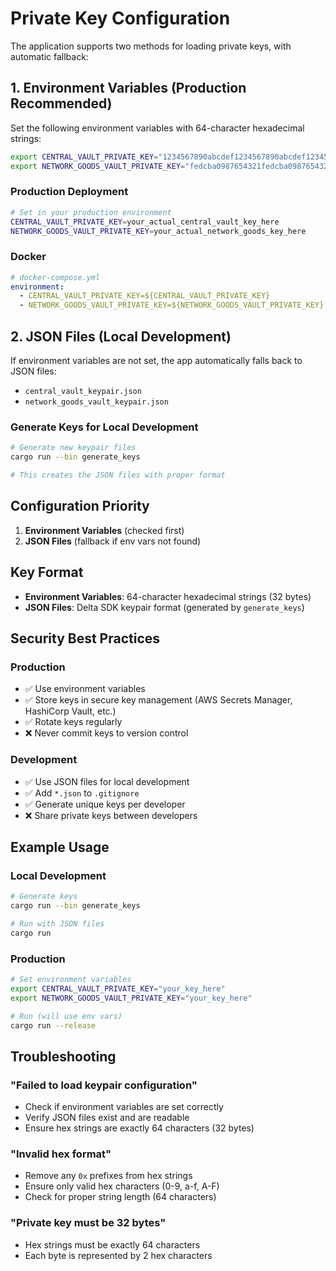 # Private Key Configuration

The application supports two methods for loading private keys, with automatic fallback:

## 1. Environment Variables (Production Recommended)

Set the following environment variables with 64-character hexadecimal strings:

```bash
export CENTRAL_VAULT_PRIVATE_KEY="1234567890abcdef1234567890abcdef1234567890abcdef1234567890abcdef"
export NETWORK_GOODS_VAULT_PRIVATE_KEY="fedcba0987654321fedcba0987654321fedcba0987654321fedcba0987654321"
```

### Production Deployment
```bash
# Set in your production environment
CENTRAL_VAULT_PRIVATE_KEY=your_actual_central_vault_key_here
NETWORK_GOODS_VAULT_PRIVATE_KEY=your_actual_network_goods_key_here
```

### Docker
```yaml
# docker-compose.yml
environment:
  - CENTRAL_VAULT_PRIVATE_KEY=${CENTRAL_VAULT_PRIVATE_KEY}
  - NETWORK_GOODS_VAULT_PRIVATE_KEY=${NETWORK_GOODS_VAULT_PRIVATE_KEY}
```

## 2. JSON Files (Local Development)

If environment variables are not set, the app automatically falls back to JSON files:

- `central_vault_keypair.json`
- `network_goods_vault_keypair.json`

### Generate Keys for Local Development
```bash
# Generate new keypair files
cargo run --bin generate_keys

# This creates the JSON files with proper format
```

## Configuration Priority

1. **Environment Variables** (checked first)
2. **JSON Files** (fallback if env vars not found)

## Key Format

- **Environment Variables**: 64-character hexadecimal strings (32 bytes)
- **JSON Files**: Delta SDK keypair format (generated by `generate_keys`)

## Security Best Practices

### Production
- ✅ Use environment variables
- ✅ Store keys in secure key management (AWS Secrets Manager, HashiCorp Vault, etc.)
- ✅ Rotate keys regularly
- ❌ Never commit keys to version control

### Development
- ✅ Use JSON files for local development
- ✅ Add `*.json` to `.gitignore` 
- ✅ Generate unique keys per developer
- ❌ Share private keys between developers

## Example Usage

### Local Development
```bash
# Generate keys
cargo run --bin generate_keys

# Run with JSON files
cargo run
```

### Production
```bash
# Set environment variables
export CENTRAL_VAULT_PRIVATE_KEY="your_key_here"
export NETWORK_GOODS_VAULT_PRIVATE_KEY="your_key_here"

# Run (will use env vars)
cargo run --release
```

## Troubleshooting

### "Failed to load keypair configuration"
- Check if environment variables are set correctly
- Verify JSON files exist and are readable
- Ensure hex strings are exactly 64 characters (32 bytes)

### "Invalid hex format"
- Remove any `0x` prefixes from hex strings
- Ensure only valid hex characters (0-9, a-f, A-F)
- Check for proper string length (64 characters)

### "Private key must be 32 bytes"
- Hex strings must be exactly 64 characters
- Each byte is represented by 2 hex characters